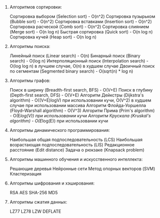 1. Алгоритмов сортировки:

    Сортировка выбором (Selection sort) - O(n^2)
    Сортировка пузырьком (Bubble sort) - O(n^2)
    Сортировка вставками (Insertion sort) - O(n^2)
    Сортировка расческой (Comb sort) - O(n^2)
    Сортировка слиянием (Merge sort) - O(n log n)
    Быстрая сортировка (Quick sort) - O(n log n)
    Сортировка кучей (Heap sort) - O(n log n)   

2. Алгоритмы поиска:

    Линейный поиск (Linear search) - O(n)
    Бинарный поиск (Binary search) - O(log n)
    Интерполяционный поиск (Interpolation search) - O(log log n) в лучшем случае, O(n) в худшем случае
    Двоичный поиск по сегментам (Segmented binary search) - O(sqrt(n) * log n)

3. Алгоритмы графов:

    Поиск в ширину (Breadth-first search, BFS) - O(V+E)
    Поиск в глубину (Depth-first search, DFS) - O(V+E)
    Алгоритм Дейкстры (Dijkstra's algorithm) - O((V+E)logV) при использовании кучи, O(V^2) в худшем случае при использовании массива
    Алгоритм Флойда-Уоршелла (Floyd–Warshall algorithm) - O(V^3)
    Алгоритм Прима (Prim's algorithm) - O(E*log(V)) при использовании кучи
    Алгоритм Крускала (Kruskal's algorithm) - O(E*log(E)) при использовании кучи

4. Алгоритмы динамического программирования:

    Наибольшая общая подпоследовательность (LCS)
    Наибольшая возрастающая подпоследовательность (LIS)
    Редакционное расстояние (Edit distance)
    Задача о рюкзаке (Knapsack problem)

5. Алгоритмы машинного обучения и искусственного интеллекта:

    Решающие деревья
    Нейронные сети
    Метод опорных векторов (SVM)
    Кластеризация

6. Алгоритмы шифрования и хэширования:

    RSA
    AES
    SHA-256
    MD5

7. Алгоритмы сжатия данных:

    LZ77
    LZ78
    LZW
    DEFLATE

